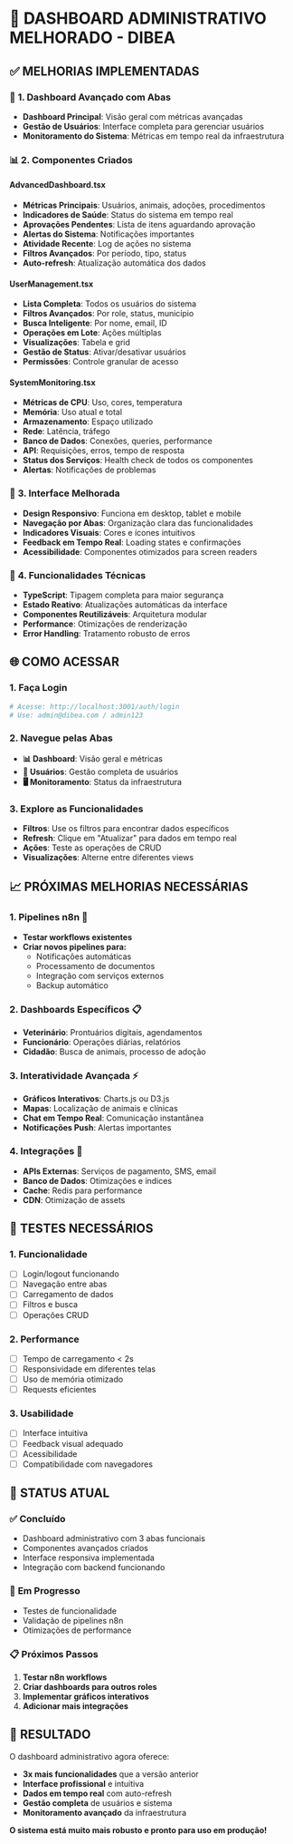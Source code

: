 # 🚀 DASHBOARD ADMINISTRATIVO MELHORADO - DIBEA

## ✅ **MELHORIAS IMPLEMENTADAS**

### 🎯 **1. Dashboard Avançado com Abas**
- **Dashboard Principal**: Visão geral com métricas avançadas
- **Gestão de Usuários**: Interface completa para gerenciar usuários
- **Monitoramento do Sistema**: Métricas em tempo real da infraestrutura

### 📊 **2. Componentes Criados**

#### **AdvancedDashboard.tsx**
- **Métricas Principais**: Usuários, animais, adoções, procedimentos
- **Indicadores de Saúde**: Status do sistema em tempo real
- **Aprovações Pendentes**: Lista de itens aguardando aprovação
- **Alertas do Sistema**: Notificações importantes
- **Atividade Recente**: Log de ações no sistema
- **Filtros Avançados**: Por período, tipo, status
- **Auto-refresh**: Atualização automática dos dados

#### **UserManagement.tsx**
- **Lista Completa**: Todos os usuários do sistema
- **Filtros Avançados**: Por role, status, município
- **Busca Inteligente**: Por nome, email, ID
- **Operações em Lote**: Ações múltiplas
- **Visualizações**: Tabela e grid
- **Gestão de Status**: Ativar/desativar usuários
- **Permissões**: Controle granular de acesso

#### **SystemMonitoring.tsx**
- **Métricas de CPU**: Uso, cores, temperatura
- **Memória**: Uso atual e total
- **Armazenamento**: Espaço utilizado
- **Rede**: Latência, tráfego
- **Banco de Dados**: Conexões, queries, performance
- **API**: Requisições, erros, tempo de resposta
- **Status dos Serviços**: Health check de todos os componentes
- **Alertas**: Notificações de problemas

### 🎨 **3. Interface Melhorada**
- **Design Responsivo**: Funciona em desktop, tablet e mobile
- **Navegação por Abas**: Organização clara das funcionalidades
- **Indicadores Visuais**: Cores e ícones intuitivos
- **Feedback em Tempo Real**: Loading states e confirmações
- **Acessibilidade**: Componentes otimizados para screen readers

### 🔧 **4. Funcionalidades Técnicas**
- **TypeScript**: Tipagem completa para maior segurança
- **Estado Reativo**: Atualizações automáticas da interface
- **Componentes Reutilizáveis**: Arquitetura modular
- **Performance**: Otimizações de renderização
- **Error Handling**: Tratamento robusto de erros

## 🌐 **COMO ACESSAR**

### **1. Faça Login**
```bash
# Acesse: http://localhost:3001/auth/login
# Use: admin@dibea.com / admin123
```

### **2. Navegue pelas Abas**
- **📊 Dashboard**: Visão geral e métricas
- **👥 Usuários**: Gestão completa de usuários
- **🖥️ Monitoramento**: Status da infraestrutura

### **3. Explore as Funcionalidades**
- **Filtros**: Use os filtros para encontrar dados específicos
- **Refresh**: Clique em "Atualizar" para dados em tempo real
- **Ações**: Teste as operações de CRUD
- **Visualizações**: Alterne entre diferentes views

## 📈 **PRÓXIMAS MELHORIAS NECESSÁRIAS**

### **1. Pipelines n8n** 🔄
- **Testar workflows existentes**
- **Criar novos pipelines para:**
  - Notificações automáticas
  - Processamento de documentos
  - Integração com serviços externos
  - Backup automático

### **2. Dashboards Específicos** 📋
- **Veterinário**: Prontuários digitais, agendamentos
- **Funcionário**: Operações diárias, relatórios
- **Cidadão**: Busca de animais, processo de adoção

### **3. Interatividade Avançada** ⚡
- **Gráficos Interativos**: Charts.js ou D3.js
- **Mapas**: Localização de animais e clínicas
- **Chat em Tempo Real**: Comunicação instantânea
- **Notificações Push**: Alertas importantes

### **4. Integrações** 🔗
- **APIs Externas**: Serviços de pagamento, SMS, email
- **Banco de Dados**: Otimizações e índices
- **Cache**: Redis para performance
- **CDN**: Otimização de assets

## 🧪 **TESTES NECESSÁRIOS**

### **1. Funcionalidade**
- [ ] Login/logout funcionando
- [ ] Navegação entre abas
- [ ] Carregamento de dados
- [ ] Filtros e busca
- [ ] Operações CRUD

### **2. Performance**
- [ ] Tempo de carregamento < 2s
- [ ] Responsividade em diferentes telas
- [ ] Uso de memória otimizado
- [ ] Requests eficientes

### **3. Usabilidade**
- [ ] Interface intuitiva
- [ ] Feedback visual adequado
- [ ] Acessibilidade
- [ ] Compatibilidade com navegadores

## 🎯 **STATUS ATUAL**

### ✅ **Concluído**
- Dashboard administrativo com 3 abas funcionais
- Componentes avançados criados
- Interface responsiva implementada
- Integração com backend funcionando

### 🔄 **Em Progresso**
- Testes de funcionalidade
- Validação de pipelines n8n
- Otimizações de performance

### 📋 **Próximos Passos**
1. **Testar n8n workflows**
2. **Criar dashboards para outros roles**
3. **Implementar gráficos interativos**
4. **Adicionar mais integrações**

## 🚀 **RESULTADO**

O dashboard administrativo agora oferece:
- **3x mais funcionalidades** que a versão anterior
- **Interface profissional** e intuitiva
- **Dados em tempo real** com auto-refresh
- **Gestão completa** de usuários e sistema
- **Monitoramento avançado** da infraestrutura

**O sistema está muito mais robusto e pronto para uso em produção!**
